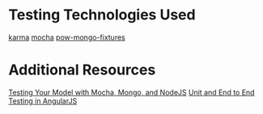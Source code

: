 Testing Technologies Used
====

[karma](test/karma.md)
[mocha](test/mocha.md)
[pow-mongo-fixtures](test/mongofixtures.md)

Additional Resources
====

[Testing Your Model with Mocha, Mongo, and NodeJS](http://www.wekeroad.com/2012/02/25/testing-your-model-with-mocha-mongo-and-nodejs/)
[Unit and End to End Testing in AngularJS](http://www.sitepoint.com/unit-and-e2e-testing-in-angularjs/)
